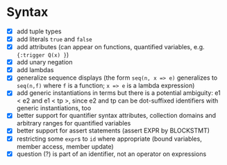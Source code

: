 # Syntax

- [X] add tuple types
- [X] add literals `true` and `false`
- [X] add attributes (can appear on functions, quantified variables, e.g. `{:trigger Q(x) }`)
- [X] add unary negation
- [X] add lambdas
- [X] generalize sequence displays (the form `seq(n, x => e)` generalizes to `seq(n,f)` where `f` is a function; `x => e` is a lambda expression)
- [X] add generic instantiations in terms
  but there is a potential ambiguity: e1 < e2 and e1 < tp >, since e2 and tp can be dot-suffixed identifiers with generic instantiations, too
- [X] better support for quantifier syntax
  attributes, collection domains and arbitrary ranges for quantified variables
- [X] better support for assert statements (assert EXPR by BLOCKSTMT)
- [X] restricting some `expr`s to `id` where appropriate (bound variables, member access, member update)
- [X] question (?) is part of an identifier, not an operator on expressions

